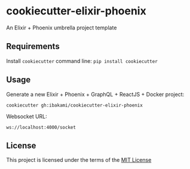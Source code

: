 # cookiecutter-elixir-phoenix

An Elixir + Phoenix umbrella project template

## Requirements

Install `cookiecutter` command line: `pip install cookiecutter`

## Usage

Generate a new Elixir + Phoenix + GraphQL + ReactJS + Docker project:

```
cookiecutter gh:ibakami/cookiecutter-elixir-phoenix
```

Websocket URL:

```
ws://localhost:4000/socket
```

## License

This project is licensed under the terms of the [MIT License](/LICENSE)
